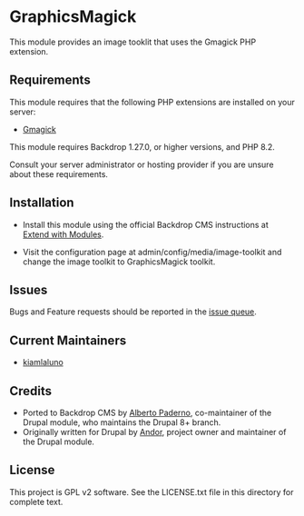 # GraphicsMagick

This module provides an image tooklit that uses the Gmagick PHP extension.


## Requirements

This module requires that the following PHP extensions are installed on your
server:

- [Gmagick](https://www.php.net/manual/en/book.gmagick.php)

This module requires Backdrop 1.27.0, or higher versions, and PHP 8.2.

Consult your server administrator or hosting provider if you are unsure about
these requirements.


## Installation

- Install this module using the official Backdrop CMS instructions at
  [Extend with Modules](https://docs.backdropcms.org/documentation/extend-with-modules).

- Visit the configuration page at admin/config/media/image-toolkit and change
  the image toolkit to GraphicsMagick toolkit.


## Issues

Bugs and Feature requests should be reported in the
[issue queue](https://github.com/backdrop-contrib/graphicsmagick/issues).


## Current Maintainers

- [kiamlaluno](https://github.com/kiamlaluno)


## Credits

- Ported to Backdrop CMS by
  [Alberto Paderno](https://www.drupal.org/u/apaderno), co-maintainer of the
  Drupal module, who maintains the Drupal 8+ branch.
- Originally written for Drupal by [Andor](https://www.drupal.org/u/Sweetchuck),
  project owner and maintainer of the Drupal module.


## License

This project is GPL v2 software.
See the LICENSE.txt file in this directory for complete text.
